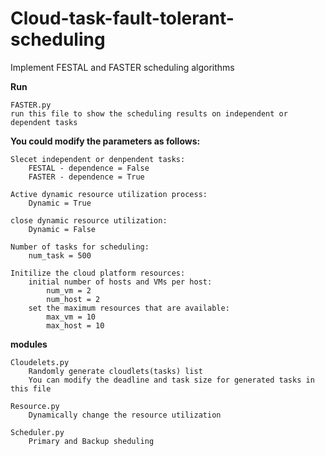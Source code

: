 # Cloud-task-fault-tolerant-scheduling
 Implement FESTAL and FASTER scheduling algorithms

**Run**
```
FASTER.py
run this file to show the scheduling results on independent or dependent tasks
```
**You could modify the parameters as follows:**
```
Slecet independent or denpendent tasks:
    FESTAL - dependence = False
    FASTER - dependence = True

Active dynamic resource utilization process:
    Dynamic = True

close dynamic resource utilization:
    Dynamic = False

Number of tasks for scheduling:
    num_task = 500

Initilize the cloud platform resources:
    initial number of hosts and VMs per host:
        num_vm = 2
        num_host = 2
    set the maximum resources that are available:
        max_vm = 10
        max_host = 10
```
**modules**
```
Cloudelets.py
    Randomly generate cloudlets(tasks) list
    You can modify the deadline and task size for generated tasks in this file

Resource.py
    Dynamically change the resource utilization
    
Scheduler.py
    Primary and Backup sheduling 
```
